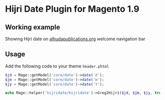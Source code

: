 # Hijri Date Plugin for Magento 1.9

## Working example

Showing Hijri date on [alhudapublications.org](https://alhudapublications.org) welcome navigation bar

## Usage

Add the following code to your theme `header.phtml`

```php
$jd = Mage::getModel('core/date')->date('d');
$jm = Mage::getModel('core/date')->date('m');
$jy = Mage::getModel('core/date')->date('Y');

echo Mage::helper('hijridate/hijridate')->Greg2Hijri($jd, $jm, $jy, true);
```